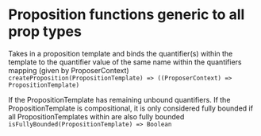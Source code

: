 # Proposition functions generic to all prop types


Takes in a proposition template and binds the quantifier(s) within the template to the quantifier value of the same name within the quantifiers mapping (given by ProposerContext)
` createProposition(PropositionTemplate) => ((ProposerContext) => PropositionTemplate) `

If the PropositionTemplate has remaining unbound quantifiers. If the  PropositionTemplate is compositional, it is only considered fully bounded if all PropositionTemplates within are also fully bounded
` isFullyBounded(PropositionTemplate) => Boolean ` 

